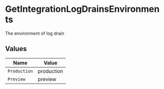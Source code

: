 # GetIntegrationLogDrainsEnvironments

The environment of log drain


## Values

| Name         | Value        |
| ------------ | ------------ |
| `Production` | production   |
| `Preview`    | preview      |